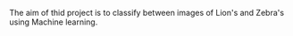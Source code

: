 The aim of thid project is to classify between images of Lion's and Zebra's using Machine learning.
